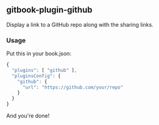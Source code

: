 ## gitbook-plugin-github

Display a link to a GitHub repo along with the sharing links.

### Usage

Put this in your book.json:

```js
{
  "plugins": [ "github" ],
  "pluginsConfig": {
    "github": {
      "url": "https://github.com/your/repo"
    }
  }
}
```

And you're done!
